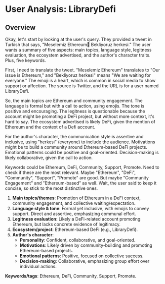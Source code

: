 # User Analysis: LibraryDefi

## Overview

<think>
Okay, let's start by looking at the user's query. They provided a tweet in Turkish that says, "Meselemiz Ethereum🫡 Bekliyoruz herkesi." The user wants a summary of five aspects: main topics, language style, legitness evaluation, the ecosystem advertised, and the author's character traits. Plus, five keywords.

First, I need to translate the tweet. "Meselemiz Ethereum" translates to "Our issue is Ethereum," and "Bekliyoruz herkesi" means "We are waiting for everyone." The emoji is a heart, which is common in social media to show support or affection. The source is Twitter, and the URL is for a user named LibraryDefi.

So, the main topics are Ethereum and community engagement. The language is formal but with a call to action, using emojis. The tone is positive and encouraging. The legitness is questionable because the account might be promoting a DeFi project, but without more context, it's hard to say. The ecosystem advertised is likely DeFi, given the mention of Ethereum and the context of a Defi account.

For the author's character, the communication style is assertive and inclusive, using "herkesi" (everyone) to include the audience. Motivations might be to build a community around Ethereum-based DeFi projects. Emotional patterns could be positive and goal-oriented. Decision-making is likely collaborative, given the call to action.

Keywords could be Ethereum, DeFi, Community, Support, Promote. Need to check if these are the most relevant. Maybe "Ethereum", "DeFi", "Community", "Support", "Promote" are good. But maybe "Community Engagement" and "Ethereum-based" as well. Wait, the user said to keep it concise, so stick to the most distinctive ones.
</think>

1. **Main topics/themes**: Promotion of Ethereum in a DeFi context, community engagement, and collective waiting/expectation.  
2. **Language style & tone**: Formal yet inclusive, with emojis to convey support. Direct and assertive, emphasizing communal effort.  
3. **Legitness evaluation**: Likely a DeFi-related account promoting Ethereum, but lacks concrete evidence of legitimacy.  
4. **Ecosystem/project**: Ethereum-based DeFi (e.g., LibraryDefi).  
5. **Author's character**:  
   - **Personality**: Confident, collaborative, and goal-oriented.  
   - **Motivations**: Likely driven by community-building and promoting Ethereum-based projects.  
   - **Emotional patterns**: Positive, focused on collective success.  
   - **Decision-making**: Collaborative, emphasizing group effort over individual actions.  

**Keywords/tags**: Ethereum, DeFi, Community, Support, Promote.